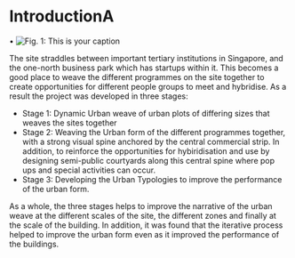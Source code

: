 # IntroductionA


•	![Fig. 1: This is your caption](imgs/1.jpg)

The site straddles between important tertiary institutions in Singapore, and the one-north business park which has startups within it. This becomes a good place to weave the different programmes on the site together to create opportunities for different people groups to meet and hybridise. As a result the project was developed in three stages:

* Stage 1: Dynamic Urban weave of urban plots of differing sizes that weaves the sites together
* Stage 2: Weaving the Urban form of the different programmes together, with a strong visual spine anchored by the central commercial strip. In addition, to reinforce the opportunities for hybiridisation and use by designing semi-public courtyards along this central spine where pop ups and special activities can occur.
* Stage 3: Developing the Urban Typologies to improve the performance of the urban form.

As a whole, the three stages helps to improve the narrative of the urban weave at the different scales of the site, the different zones and finally at the scale of the building. In addition, it was found that the iterative process helped to improve the urban form even as it improved the performance of the buildings.

